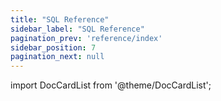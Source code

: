 ```yaml
---
title: "SQL Reference"
sidebar_label: "SQL Reference"
pagination_prev: 'reference/index'
sidebar_position: 7
pagination_next: null
---
```



import DocCardList from '@theme/DocCardList';

<DocCardList />